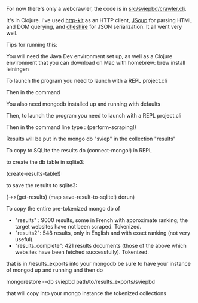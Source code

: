 For now there's only a webcrawler, the code is in [src/sviepbd/crawler.clj](src/sviepbd/crawler.clj).

It's in Clojure. I've used [http-kit](http://http-kit.org/client.html) as an HTTP client, [JSoup](http://jsoup.org/) for parsing HTML and DOM querying, and [cheshire](https://github.com/dakrone/cheshire) for JSON serialization. It all went very well.

Tips for running this:

You will need the Java Dev environment set up,
as well as a Clojure environment that you can download on Mac with homebrew: brew install leiningen

To launch the program you need to launch with a REPL project.cli

Then in the command

You also need mongodb installed up and running with defaults

Then, to launch the program you need to launch with a REPL project.cli

Then in the command  line type : (perform-scraping!)

Results will be put in the mongo db "sviep" in the collection "results"

To copy to SQLIte the results
do (connect-mongo!) in REPL


to create the db table in sqlite3:

(create-results-table!) 

to save the results to sqlite3:

(->>(get-results)
  (map save-result-to-sqlite!)
  dorun)


To copy the entire pre-tokenized mongo db of 

 - "results" : 9000 results, some in French with approximate ranking; the target websites have not been scraped. Tokenized.
- "results2": 548 results, only in English and with exact ranking (not very useful).
- "results_complete": 421 results documents (those of the above which websites have been fetched successfully). Tokenized.

that is in /results_exports into your mongodb
be sure to have your instance of mongod up and running and then do

mongorestore --db sviepbd path/to/results_exports/sviepbd

that will copy into your mongo instance the tokenized collections


